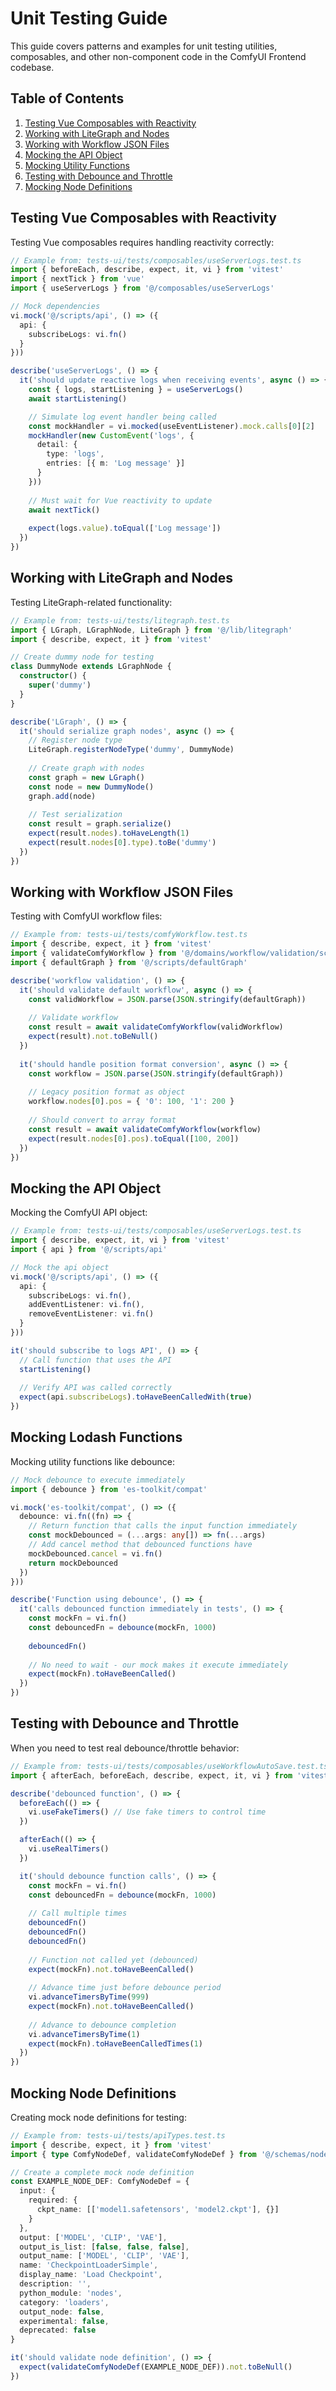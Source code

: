 # Unit Testing Guide

This guide covers patterns and examples for unit testing utilities, composables, and other non-component code in the ComfyUI Frontend codebase.

## Table of Contents

1. [Testing Vue Composables with Reactivity](#testing-vue-composables-with-reactivity)
2. [Working with LiteGraph and Nodes](#working-with-litegraph-and-nodes)
3. [Working with Workflow JSON Files](#working-with-workflow-json-files)
4. [Mocking the API Object](#mocking-the-api-object)
5. [Mocking Utility Functions](#mocking-utility-functions)
6. [Testing with Debounce and Throttle](#testing-with-debounce-and-throttle)
7. [Mocking Node Definitions](#mocking-node-definitions)


## Testing Vue Composables with Reactivity

Testing Vue composables requires handling reactivity correctly:

```typescript
// Example from: tests-ui/tests/composables/useServerLogs.test.ts
import { beforeEach, describe, expect, it, vi } from 'vitest'
import { nextTick } from 'vue'
import { useServerLogs } from '@/composables/useServerLogs'

// Mock dependencies
vi.mock('@/scripts/api', () => ({
  api: {
    subscribeLogs: vi.fn()
  }
}))

describe('useServerLogs', () => {
  it('should update reactive logs when receiving events', async () => {
    const { logs, startListening } = useServerLogs()
    await startListening()

    // Simulate log event handler being called
    const mockHandler = vi.mocked(useEventListener).mock.calls[0][2]
    mockHandler(new CustomEvent('logs', {
      detail: {
        type: 'logs',
        entries: [{ m: 'Log message' }]
      }
    }))
    
    // Must wait for Vue reactivity to update
    await nextTick()
    
    expect(logs.value).toEqual(['Log message'])
  })
})
```

## Working with LiteGraph and Nodes

Testing LiteGraph-related functionality:

```typescript
// Example from: tests-ui/tests/litegraph.test.ts
import { LGraph, LGraphNode, LiteGraph } from '@/lib/litegraph'
import { describe, expect, it } from 'vitest'

// Create dummy node for testing
class DummyNode extends LGraphNode {
  constructor() {
    super('dummy')
  }
}

describe('LGraph', () => {
  it('should serialize graph nodes', async () => {
    // Register node type
    LiteGraph.registerNodeType('dummy', DummyNode)
    
    // Create graph with nodes
    const graph = new LGraph()
    const node = new DummyNode()
    graph.add(node)
    
    // Test serialization
    const result = graph.serialize()
    expect(result.nodes).toHaveLength(1)
    expect(result.nodes[0].type).toBe('dummy')
  })
})
```

## Working with Workflow JSON Files

Testing with ComfyUI workflow files:

```typescript
// Example from: tests-ui/tests/comfyWorkflow.test.ts
import { describe, expect, it } from 'vitest'
import { validateComfyWorkflow } from '@/domains/workflow/validation/schemas/workflowSchema'
import { defaultGraph } from '@/scripts/defaultGraph'

describe('workflow validation', () => {
  it('should validate default workflow', async () => {
    const validWorkflow = JSON.parse(JSON.stringify(defaultGraph))
    
    // Validate workflow
    const result = await validateComfyWorkflow(validWorkflow)
    expect(result).not.toBeNull()
  })
  
  it('should handle position format conversion', async () => {
    const workflow = JSON.parse(JSON.stringify(defaultGraph))
    
    // Legacy position format as object
    workflow.nodes[0].pos = { '0': 100, '1': 200 }
    
    // Should convert to array format
    const result = await validateComfyWorkflow(workflow)
    expect(result.nodes[0].pos).toEqual([100, 200])
  })
})
```

## Mocking the API Object

Mocking the ComfyUI API object:

```typescript
// Example from: tests-ui/tests/composables/useServerLogs.test.ts
import { describe, expect, it, vi } from 'vitest'
import { api } from '@/scripts/api'

// Mock the api object
vi.mock('@/scripts/api', () => ({
  api: {
    subscribeLogs: vi.fn(),
    addEventListener: vi.fn(),
    removeEventListener: vi.fn()
  }
}))

it('should subscribe to logs API', () => {
  // Call function that uses the API
  startListening()
  
  // Verify API was called correctly
  expect(api.subscribeLogs).toHaveBeenCalledWith(true)
})
```

## Mocking Lodash Functions

Mocking utility functions like debounce:

```typescript
// Mock debounce to execute immediately
import { debounce } from 'es-toolkit/compat'

vi.mock('es-toolkit/compat', () => ({
  debounce: vi.fn((fn) => {
    // Return function that calls the input function immediately
    const mockDebounced = (...args: any[]) => fn(...args)
    // Add cancel method that debounced functions have
    mockDebounced.cancel = vi.fn()
    return mockDebounced
  })
}))

describe('Function using debounce', () => {
  it('calls debounced function immediately in tests', () => {
    const mockFn = vi.fn()
    const debouncedFn = debounce(mockFn, 1000)
    
    debouncedFn()
    
    // No need to wait - our mock makes it execute immediately
    expect(mockFn).toHaveBeenCalled()
  })
})
```

## Testing with Debounce and Throttle

When you need to test real debounce/throttle behavior:

```typescript
// Example from: tests-ui/tests/composables/useWorkflowAutoSave.test.ts
import { afterEach, beforeEach, describe, expect, it, vi } from 'vitest'

describe('debounced function', () => {
  beforeEach(() => {
    vi.useFakeTimers() // Use fake timers to control time
  })

  afterEach(() => {
    vi.useRealTimers() 
  })

  it('should debounce function calls', () => {
    const mockFn = vi.fn()
    const debouncedFn = debounce(mockFn, 1000)
    
    // Call multiple times
    debouncedFn()
    debouncedFn()
    debouncedFn()
    
    // Function not called yet (debounced)
    expect(mockFn).not.toHaveBeenCalled()
    
    // Advance time just before debounce period
    vi.advanceTimersByTime(999)
    expect(mockFn).not.toHaveBeenCalled()
    
    // Advance to debounce completion
    vi.advanceTimersByTime(1)
    expect(mockFn).toHaveBeenCalledTimes(1)
  })
})
```

## Mocking Node Definitions

Creating mock node definitions for testing:

```typescript
// Example from: tests-ui/tests/apiTypes.test.ts
import { describe, expect, it } from 'vitest'
import { type ComfyNodeDef, validateComfyNodeDef } from '@/schemas/nodeDefSchema'

// Create a complete mock node definition
const EXAMPLE_NODE_DEF: ComfyNodeDef = {
  input: {
    required: {
      ckpt_name: [['model1.safetensors', 'model2.ckpt'], {}]
    }
  },
  output: ['MODEL', 'CLIP', 'VAE'],
  output_is_list: [false, false, false],
  output_name: ['MODEL', 'CLIP', 'VAE'],
  name: 'CheckpointLoaderSimple',
  display_name: 'Load Checkpoint',
  description: '',
  python_module: 'nodes',
  category: 'loaders',
  output_node: false,
  experimental: false,
  deprecated: false
}

it('should validate node definition', () => {
  expect(validateComfyNodeDef(EXAMPLE_NODE_DEF)).not.toBeNull()
})
```